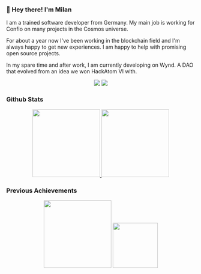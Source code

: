 ### 👋 Hey there! I'm Milan

I am a trained software developer from Germany. My main job is working for Confio on many projects in the Cosmos universe.

For about a year now I've been working in the blockchain field and I'm always happy to get new experiences. I am happy to help with promising open source projects.

In my spare time and after work, I am currently developing on Wynd. A DAO that evolved from an idea we won HackAtom VI with.

<p align="center">
<a href="https://www.linkedin.com/in/milan-steiner-7951a7134/"><img src="https://img.shields.io/badge/-Milan%20Steiner%20-0077B5?style=flat&logo=Linkedin&logoColor=white"/></a>
<a href="https://discord.gg/user/Milan_#0610"><img src="https://img.shields.io/badge/-Milan_%230610-5865F2?style=flat&logo=Discord&logoColor=white"/></a>
</p>

### Github Stats
<p align="center">
<a href="https://github.com/msteiner96">
  <img height="180em" src="https://github-readme-stats-eight-theta.vercel.app/api?username=msteiner96&show_icons=true&theme=algolia&include_all_commits=true&count_private=true"/>
  <img height="180em" src="https://github-readme-stats-eight-theta.vercel.app/api/top-langs/?username=msteiner96&layout=compact&langs_count=8&theme=algolia"/>
</a>
</p>

### Previous Achievements
<p align="center">
<img height="180em" src="http://i.epvpimg.com/F6gNeab.png" />
<img height="120em" src="http://i.epvpimg.com/enh7fab.png" />
</p>

